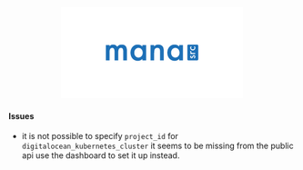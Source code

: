 <p align="center">
  <img src="./assets/manasrc.png">
</p>

#### Issues

* it is not possible to specify `project_id` for
`digitalocean_kubernetes_cluster` it seems to be missing from the public api
use the dashboard to set it up instead.
